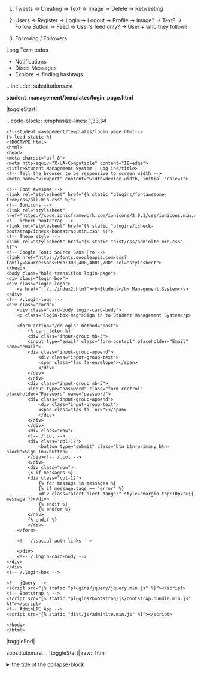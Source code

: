 1.  Tweets
    ->  Creating
        ->  Text
        ->  Image
    ->  Delete
    ->  Retweeting

2.  Users
    ->  Register
    ->  Login
    ->  Logout
    ->  Profile
        ->  Image?
        ->  Text?
        ->  Follow Button
    ->  Feed
        ->  User's feed only?
        ->  User + who they follow?


3.  Following / Followers


Long Term todos
-   Notifications
-   Direct Messages
-   Explore -> finding hashtags

.. include:: substitutions.rst 

 **student_management/templates/login_page.html**

|toggleStart|

.. code-block:: 
    :emphasize-lines: 1,33,34

    <!--student_management/templates/login_page.html-->
    {% load static %}
    <!DOCTYPE html>
    <html>
    <head>
    <meta charset="utf-8">
    <meta http-equiv="X-UA-Compatible" content="IE=edge">
    <title>Student Management System | Log in</title>
    <!-- Tell the browser to be responsive to screen width -->
    <meta name="viewport" content="width=device-width, initial-scale=1">

    <!-- Font Awesome -->
    <link rel="stylesheet" href="{% static "plugins/fontawesome-free/css/all.min.css" %}">
    <!-- Ionicons -->
    <link rel="stylesheet" href="https://code.ionicframework.com/ionicons/2.0.1/css/ionicons.min.css">
    <!-- icheck bootstrap -->
    <link rel="stylesheet" href="{% static "plugins/icheck-bootstrap/icheck-bootstrap.min.css" %}">
    <!-- Theme style -->
    <link rel="stylesheet" href="{% static "dist/css/adminlte.min.css" %}">
    <!-- Google Font: Source Sans Pro -->
    <link href="https://fonts.googleapis.com/css?family=Source+Sans+Pro:300,400,400i,700" rel="stylesheet">
    </head>
    <body class="hold-transition login-page">
    <div class="login-box">
    <div class="login-logo">
        <a href="../../index2.html"><b>Student</b> Management System</a>
    </div>
    <!-- /.login-logo -->
    <div class="card">
        <div class="card-body login-card-body">
        <p class="login-box-msg">Sign in to Student Management System</p>

        <form action="/doLogin" method="post">
            {% csrf_token %}
            <div class="input-group mb-3">
            <input type="email" class="form-control" placeholder="Email" name="email">
            <div class="input-group-append">
                <div class="input-group-text">
                <span class="fas fa-envelope"></span>
                </div>
            </div>
            </div>
            <div class="input-group mb-3">
            <input type="password" class="form-control" placeholder="Password" name="password">
            <div class="input-group-append">
                <div class="input-group-text">
                <span class="fas fa-lock"></span>
                </div>
            </div>
            </div>
            <div class="row">
            <!-- /.col -->
            <div class="col-12">
                <button type="submit" class="btn btn-primary btn-block">Sign In</button>
            </div><!-- /.col -->
            </div>
            <div class="row">
            {% if messages %}
            <div class="col-12">
                {% for message in messages %}
                {% if message.tags == 'error' %}
                <div class="alert alert-danger" style="margin-top:10px">{{ message }}</div>
                {% endif %}
                {% endfor %}
            </div>
            {% endif %}
            </div>
        </form>

        <!-- /.social-auth-links -->

        </div>
        <!-- /.login-card-body -->
    </div>
    </div>
    <!-- /.login-box -->

    <!-- jQuery -->
    <script src="{% static "plugins/jquery/jquery.min.js" %}"></script>
    <!-- Bootstrap 4 -->
    <script src="{% static "plugins/bootstrap/js/bootstrap.bundle.min.js" %}"></script>
    <!-- AdminLTE App -->
    <script src="{% static "dist/js/adminlte.min.js" %}"></script>

    </body>
    </html>

|toggleEnd|


substitution.rst
.. |toggleStart| raw:: html

   <details>
   <summary><a> the title of the collapse-block </a></summary>

.. |toggleEnd| raw:: html

   </details>
   <br/>